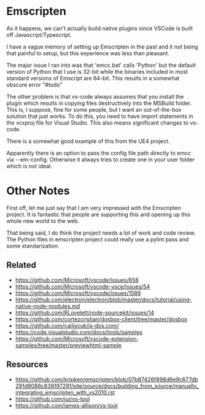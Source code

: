 # Emscripten

As it happens, we can't actually build native plugins since VSCode is built off Javascript/Typescript.

I have a vague memory of setting up Emscripten in the past and it not being that painful to setup, but this experience was less than pleasant.

The major issue I ran into was that 'emcc.bat' calls 'Python' but the default version of Python that I use is 32-bit while the binaries included in most standard versions of Emscript are 64-bit. This results in a somewhat obscure error "#todo"

The other problem is that vs-code always assumes that you install the plugin which results in copying files destructively into the MSBuild folder. This is, I suppose, fine for some people, but I want an out-of-the-box solution that just works. To do this, you need to have import statements in the vcxproj file for Visual Studio. This also means significant changes to vs-code.

There is a somewhat good example of this from the UE4 project.

Apparently there is an option to pass the config file path directly to emcc via --em-config. Otherwise it always tries to create one in your user folder which is not ideal.

# Other Notes

First off, let me just say that I am very impressed with the Emscripten project. It is fantastic that people are supporting this and opening up this whole new world to the web.

That being said, I do think the project needs a lot of work and code review. The Python files in emscripten project could really use a pylint pass and some standarization.

## Related

-   <https://github.com/Microsoft/vscode/issues/658>
-   <https://github.com/Microsoft/vscode-vsce/issues/54>
-   <https://github.com/Microsoft/vscode/issues/1589>
-   <https://github.com/electron/electron/blob/master/docs/tutorial/using-native-node-modules.md>
-   <https://github.com/RLovelett/node-sourcekit/issues/14>
-   <https://github.com/cortezcristian/dosbox-client/tree/master/dosbox>
-   <https://github.com/caiiiycuk/js-dos.com/>
-   <https://code.visualstudio.com/docs/tools/samples>
-   <https://github.com/Microsoft/vscode-extension-samples/tree/master/previewhtml-sample>

## Resources

-   <https://github.com/kripken/emscripten/blob/07b87426f898d6e9c677db291d9088c839197291/site/source/docs/building_from_source/manually_integrating_emscripten_with_vs2010.rst>
-   <https://github.com/juj/vs-tool>
-   <https://github.com/james-allison/vs-tool>
